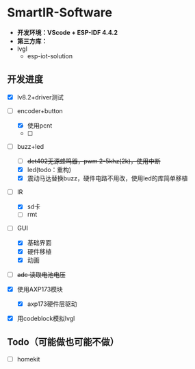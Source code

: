 # SmartIR-Software

- **开发环境：VScode + ESP-IDF 4.4.2**
- **第三方库：**
- lvgl
  - esp-iot-solution




## 开发进度

- [x] lv8.2+driver测试
- [ ] encoder+button
  - [x] 使用pcnt
  - [ ] 
- [ ] buzz+led
  - [ ] ~~det402无源蜂鸣器，pwm 2-5khz(2k)，使用中断~~
  - [x] led(todo：重构)
  - [x] 震动马达替换buzz，硬件电路不用改，使用led的库简单移植
- [ ] IR
  - [x] sd卡
  - [ ] rmt
- [ ] GUI
  - [x] 基础界面
  - [x] 硬件移植
  - [x] 动画
- [ ] ~~adc 读取电池电压~~
- [x] 使用AXP173模块
  - [x] axp173硬件层驱动
- [x] 用codeblock模拟lvgl





## Todo（可能做也可能不做）

- [ ] homekit